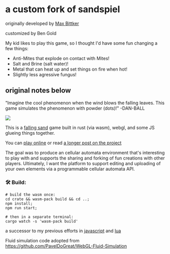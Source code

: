 <meta charset="utf-8"/>

# a custom fork of sandspiel

originally developed by [Max Bittker](https://maxbittker.com/)

customized by Ben Gold

My kid likes to play this game, so I thought I'd have some fun changing a few things:

  * Anti-Mites that explode on contact with Mites!
  * Salt and Brine (salt water)!
  * Metal that can heat up and set things on fire when hot!
  * Slightly less agressive fungus!

## original notes below

"Imagine the cool phenomenon when the wind blows the falling leaves. This game simulates the phenomenon with powder (dots)!" -DAN-BALL

![](Screenshot.png)

This is a [falling sand](https://en.wikipedia.org/wiki/Falling-sand_game) game built in rust (via wasm), webgl, and some JS glueing things together.

You can [play online](https://sandspiel.club) or read [a longer post on the project](https://maxbittker.com/making-sandspiel)

The goal was to produce an cellular automata environment that's interesting to play with and supports the sharing and forking of fun creations with other players.
Ultimately, I want the platform to support editing and uploading of your own elements via a programmable cellular automata API.

### 🛠️ Build:

```
# build the wasm once:
cd crate && wasm-pack build && cd ..;
npm install;
npm run start;

# then in a separate terminal:
cargo watch -s 'wasm-pack build'
```

a successor to my previous efforts in [javascript](https://github.com/MaxBittker/dust) and [lua](https://github.com/MaxBittker/sand-toy)

Fluid simulation code adopted from
https://github.com/PavelDoGreat/WebGL-Fluid-Simulation
